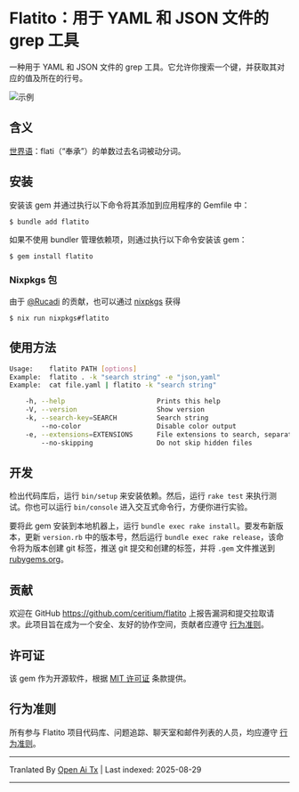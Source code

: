 # Flatito：用于 YAML 和 JSON 文件的 grep 工具

一种用于 YAML 和 JSON 文件的 grep 工具。它允许你搜索一个键，并获取其对应的值及所在的行号。

![示例](https://raw.githubusercontent.com/ceritium/flatito/master/docs/screenshot.png)

## 含义

[世界语](https://en.wiktionary.org/wiki/flatito)：flati（“奉承”）的单数过去名词被动分词。

## 安装

安装该 gem 并通过执行以下命令将其添加到应用程序的 Gemfile 中：

    $ bundle add flatito

如果不使用 bundler 管理依赖项，则通过执行以下命令安装该 gem：

    $ gem install flatito

### Nixpkgs 包

由于 [@Rucadi](https://github.com/Rucadi) 的贡献，也可以通过 [nixpkgs](https://search.nixos.org/packages?channel=unstable&show=flatito) 获得

    $ nix run nixpkgs#flatito


## 使用方法

```sh
Usage:    flatito PATH [options]
Example:  flatito . -k "search string" -e "json,yaml"
Example:  cat file.yaml | flatito -k "search string"

    -h, --help                       Prints this help
    -V, --version                    Show version
    -k, --search-key=SEARCH          Search string
        --no-color                   Disable color output
    -e, --extensions=EXTENSIONS      File extensions to search, separated by comma, default: (json,yaml,yaml)
        --no-skipping                Do not skip hidden files
```
## 开发

检出代码库后，运行 `bin/setup` 来安装依赖。然后，运行 `rake test` 来执行测试。你也可以运行 `bin/console` 进入交互式命令行，方便你进行实验。

要将此 gem 安装到本地机器上，运行 `bundle exec rake install`。要发布新版本，更新 `version.rb` 中的版本号，然后运行 `bundle exec rake release`，该命令将为版本创建 git 标签，推送 git 提交和创建的标签，并将 `.gem` 文件推送到 [rubygems.org](https://rubygems.org)。

## 贡献

欢迎在 GitHub https://github.com/ceritium/flatito 上报告漏洞和提交拉取请求。此项目旨在成为一个安全、友好的协作空间，贡献者应遵守 [行为准则](https://github.com/ceritium/flatito/blob/master/CODE_OF_CONDUCT.md)。

## 许可证

该 gem 作为开源软件，根据 [MIT 许可证](https://opensource.org/licenses/MIT) 条款提供。

## 行为准则

所有参与 Flatito 项目代码库、问题追踪、聊天室和邮件列表的人员，均应遵守 [行为准则](https://github.com/ceritium/flatito/blob/master/CODE_OF_CONDUCT.md)。



---

Tranlated By [Open Ai Tx](https://github.com/OpenAiTx/OpenAiTx) | Last indexed: 2025-08-29

---